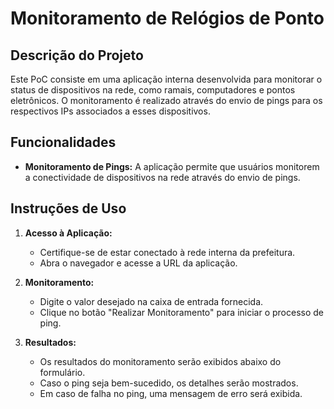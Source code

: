 # Monitoramento de Relógios de Ponto

## Descrição do Projeto

Este PoC consiste em uma aplicação interna desenvolvida para monitorar o status de dispositivos na rede, como ramais, computadores e pontos eletrônicos. O monitoramento é realizado através do envio de pings para os respectivos IPs associados a esses dispositivos.

## Funcionalidades

- **Monitoramento de Pings:** A aplicação permite que usuários monitorem a conectividade de dispositivos na rede através do envio de pings.

## Instruções de Uso

1. **Acesso à Aplicação:**
   - Certifique-se de estar conectado à rede interna da prefeitura.
   - Abra o navegador e acesse a URL da aplicação.

2. **Monitoramento:**
   - Digite o valor desejado na caixa de entrada fornecida.
   - Clique no botão "Realizar Monitoramento" para iniciar o processo de ping.

3. **Resultados:**
   - Os resultados do monitoramento serão exibidos abaixo do formulário.
   - Caso o ping seja bem-sucedido, os detalhes serão mostrados.
   - Em caso de falha no ping, uma mensagem de erro será exibida.
